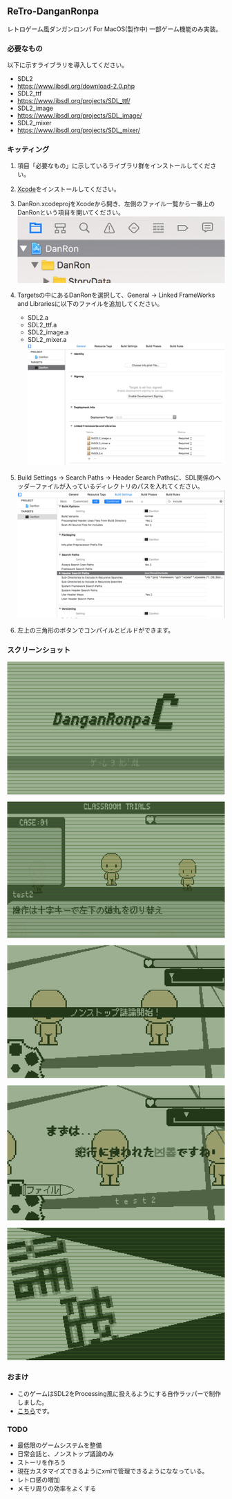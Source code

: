 ## ReTro-DanganRonpa
レトロゲーム風ダンガンロンパ For MacOS(製作中)
一部ゲーム機能のみ実装。

### 必要なもの
以下に示すライブラリを導入してください。
- SDL2
 - https://www.libsdl.org/download-2.0.php
- SDL2_ttf
 - https://www.libsdl.org/projects/SDL_ttf/
- SDL2_image
 - https://www.libsdl.org/projects/SDL_image/
- SDL2_mixer
 - https://www.libsdl.org/projects/SDL_mixer/

### キッティング
1. 項目「必要なもの」に示しているライブラリ群をインストールしてください。
1. [Xcode](https://blog.codecamp.jp/xcode_install )をインストールしてください。
1. DanRon.xcodeprojをXcodeから開き、左側のファイル一覧から一番上のDanRonという項目を開いてください。
   ![1](md.photos/1.png "1")

1. Targetsの中にあるDanRonを選択して、General -> Linked FrameWorks and Librariesに以下のファイルを追加してください。
    - SDL2.a
    - SDL2_ttf.a
    - SDL2_image.a
    - SDL2_mixer.a
   ![2](md.photos/2.png "2")

1. Build Settings -> Search Paths -> Header Search Pathsに、SDL関係のヘッダーファイルが入っているディレクトリのパスを入れてください。
  ![3](md.photos/3.png "3")

1. 左上の三角形のボタンでコンパイルとビルドができます。

### スクリーンショット
![4](md.photos/4.png "Screen Shot")

![7](md.photos/7.png "Screen Shot")

![8](md.photos/8.png "Screen Shot")

![10](md.photos/10.png "Screen Shot")

![11](md.photos/11.png "Screen Shot")

### おまけ
 -  このゲームはSDL2をProcessing風に扱えるようにする自作ラッパーで制作しました。
  - [こちら](DanRon/Source/SDL2ToProcessing)です。

### TODO
 - 最低限のゲームシステムを整備
  - 日常会話と、ノンストップ議論のみ
 - ストーリを作ろう
  - 現在カスタマイズできるようにxmlで管理できるようにななっている。
 - レトロ感の増加
 - メモリ周りの効率をよくする
